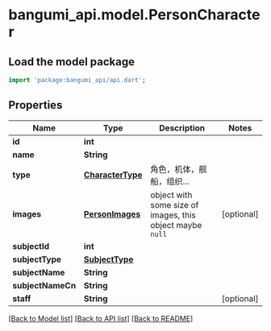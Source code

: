# bangumi_api.model.PersonCharacter

## Load the model package
```dart
import 'package:bangumi_api/api.dart';
```

## Properties
Name | Type | Description | Notes
------------ | ------------- | ------------- | -------------
**id** | **int** |  | 
**name** | **String** |  | 
**type** | [**CharacterType**](CharacterType.md) | 角色，机体，舰船，组织... | 
**images** | [**PersonImages**](PersonImages.md) | object with some size of images, this object maybe `null` | [optional] 
**subjectId** | **int** |  | 
**subjectType** | [**SubjectType**](SubjectType.md) |  | 
**subjectName** | **String** |  | 
**subjectNameCn** | **String** |  | 
**staff** | **String** |  | [optional] 

[[Back to Model list]](../README.md#documentation-for-models) [[Back to API list]](../README.md#documentation-for-api-endpoints) [[Back to README]](../README.md)


